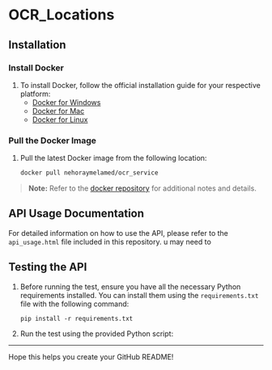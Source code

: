 # OCR_Locations

## Installation

### Install Docker

1. To install Docker, follow the official installation guide for your respective platform:
   - [Docker for Windows](https://docs.docker.com/desktop/install/windows/)
   - [Docker for Mac](https://docs.docker.com/desktop/install/mac/)
   - [Docker for Linux](https://docs.docker.com/engine/install/)

### Pull the Docker Image

1. Pull the latest Docker image from the following location:
    ```bash
   docker pull nehoraymelamed/ocr_service
> **Note:** Refer to the [docker repository](https://hub.docker.com/repository/docker/nehoraymelamed/ocr_service/general) for additional notes and details.

## API Usage Documentation
For detailed information on how to use the API, please refer to the `api_usage.html` file included in this repository.
u may need to 


## Testing the API

1. Before running the test, ensure you have all the necessary Python requirements installed. You can install them using the `requirements.txt` file with the following command:

    ``pip install -r requirements.txt
    ``

2. Run the test using the provided Python script:


---

Hope this helps you create your GitHub README!
